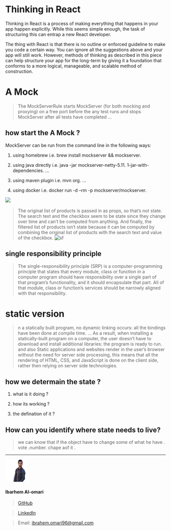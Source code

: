 Thinking in React
===
Thinking in React is a process of making everything that happens in your app happen explicitly. While this seems simple enough, the task of structuring this can entrap a new React developer.

The thing with React is that there is no outline or enforced guideline to make you code a certain way. You can ignore all the suggestions above and your app will still work. However, methods of thinking as described in this piece can help structure your app for the long-term by giving it a foundation that conforms to a more logical, manageable, and scalable method of construction.

A Mock
======

> The MockServerRule starts MockServer (for both mocking and proxying)
> on a free port before the any test runs and stops MockServer after all
> tests have completed …

how start the A Mock ? 
----------------------

MockServer can be run from the command line in the following ways:

1.  using homebrew i.e. brew install mockserver && mockserver.

2.  using java directly i.e. java -jar mockserver-netty-5.11.
    1-jar-with-dependencies. …

3.  using maven plugin i.e. mvn org. …

4.  using docker i.e. docker run -d –rm -p mockserver/mockserver.

![](https://reactjs.org/static/1071fbcc9eed01fddc115b41e193ec11/d4770/thinking-in-react-mock.png)

> The original list of products is passed in as props, so that’s not
> state. The search text and the checkbox seem to be state since they
> change over time and can’t be computed from anything. And finally, the
> filtered list of products isn’t state because it can be computed by
> combining the original list of products with the search text and value
> of the checkbox.
> ![sf](https://reactjs.org/static/eb8bda25806a89ebdc838813bdfa3601/6b2ea/thinking-in-react-components.png)

single responsibility principle
-------------------------------

> The single-responsibility principle (SRP) is a computer-programming
> principle that states that every module, class or function in a
> computer program should have responsibility over a single part of that
> program’s functionality, and it should encapsulate that part. All of
> that module, class or function’s services should be narrowly aligned
> with that responsibility.


static version
==============

> n a statically built program, no dynamic linking occurs: all the
> bindings have been done at compile time. … As a result, when
> installing a statically-built program on a computer, the user doesn’t
> have to download and install additional libraries: the program is
> ready to run. and also Static applications and websites render in the
> user’s browser without the need for server side processing, this means
> that all the rendering of HTML, CSS, and JavaScript is done on the
> client side, rather then relying on server side technologies.
> 

how we determain the state ? 
----------------------------

1.  what is it doing ?

2.  how its working ?

3.  the defination of it ?

How can you identify where state needs to live?
-----------------------------------------------

> we can know that if the object have to change some of what he have .
> vote .number. chape aof it .




---

![](ibrahem.png) 
#### **Ibarhem Al-omari**
> [GitHub](https://github.com/ibrahemomari)

>[LinkedIn](https://www.linkedin.com/in/ibrahem-omari-5967a5198/)

> Email: ibrahem.omari96@gmail.com